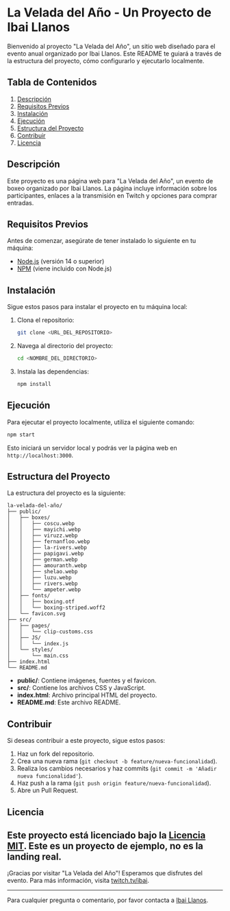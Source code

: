 # La Velada del Año - Un Proyecto de Ibai Llanos

Bienvenido al proyecto "La Velada del Año", un sitio web diseñado para el evento anual organizado por Ibai Llanos. Este README te guiará a través de la estructura del proyecto, cómo configurarlo y ejecutarlo localmente.

## Tabla de Contenidos

1. [Descripción](#descripción)
2. [Requisitos Previos](#requisitos-previos)
3. [Instalación](#instalación)
4. [Ejecución](#ejecución)
5. [Estructura del Proyecto](#estructura-del-proyecto)
6. [Contribuir](#contribuir)
7. [Licencia](#licencia)

## Descripción

Este proyecto es una página web para "La Velada del Año", un evento de boxeo organizado por Ibai Llanos. La página incluye información sobre los participantes, enlaces a la transmisión en Twitch y opciones para comprar entradas.

## Requisitos Previos

Antes de comenzar, asegúrate de tener instalado lo siguiente en tu máquina:

- [Node.js](https://nodejs.org/) (versión 14 o superior)
- [NPM](https://www.npmjs.com/) (viene incluido con Node.js)

## Instalación

Sigue estos pasos para instalar el proyecto en tu máquina local:

1. Clona el repositorio:
   ```bash
   git clone <URL_DEL_REPOSITORIO>
   ```
2. Navega al directorio del proyecto:
   ```bash
   cd <NOMBRE_DEL_DIRECTORIO>
   ```
3. Instala las dependencias:
   ```bash
   npm install
   ```

## Ejecución

Para ejecutar el proyecto localmente, utiliza el siguiente comando:

```bash
npm start
```

Esto iniciará un servidor local y podrás ver la página web en `http://localhost:3000`.

## Estructura del Proyecto

La estructura del proyecto es la siguiente:

```
la-velada-del-año/
├── public/
│   ├── boxes/
│   │   ├── coscu.webp
│   │   ├── mayichi.webp
│   │   ├── viruzz.webp
│   │   ├── fernanfloo.webp
│   │   ├── la-rivers.webp
│   │   ├── papigavi.webp
│   │   ├── german.webp
│   │   ├── amouranth.webp
│   │   ├── shelao.webp
│   │   ├── luzu.webp
│   │   ├── rivers.webp
│   │   └── ampeter.webp
│   ├── fonts/
│   │   ├── boxing.otf
│   │   └── boxing-striped.woff2
│   └── favicon.svg
├── src/
│   ├── pages/
│   │   └── clip-customs.css
│   ├── JS/
│   │   └── index.js
│   └── styles/
│       └── main.css
├── index.html
└── README.md
```

- **public/**: Contiene imágenes, fuentes y el favicon.
- **src/**: Contiene los archivos CSS y JavaScript.
- **index.html**: Archivo principal HTML del proyecto.
- **README.md**: Este archivo README.

## Contribuir

Si deseas contribuir a este proyecto, sigue estos pasos:

1. Haz un fork del repositorio.
2. Crea una nueva rama (`git checkout -b feature/nueva-funcionalidad`).
3. Realiza los cambios necesarios y haz commits (`git commit -m 'Añadir nueva funcionalidad'`).
4. Haz push a la rama (`git push origin feature/nueva-funcionalidad`).
5. Abre un Pull Request.

## Licencia

Este proyecto está licenciado bajo la [Licencia MIT](LICENSE).
Este es un proyecto de ejemplo, no es la landing real.
---

¡Gracias por visitar "La Velada del Año"! Esperamos que disfrutes del evento. Para más información, visita [twitch.tv/ibai](https://twitch.tv/ibai).

---

Para cualquier pregunta o comentario, por favor contacta a [Ibai Llanos](https://twitter.com/ibaillanos).
